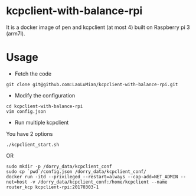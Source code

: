 # kcpclient-with-balance-rpi
It is a docker image of pen and kcpclient (at most 4) built on Raspberry pi 3 (arm7l).

# Usage

* Fetch the code
```
git clone git@github.com:LaoLuMian/kcpclient-with-balance-rpi.git
```

* Modify the configuration
```
cd kcpclient-with-balance-rpi
vim config.json
```

* Run multiple kcpclient

You have 2 options

```
./kcpclient_start.sh
```

OR 

```
sudo mkdir -p /dorry_data/kcpclient_conf
sudo cp `pwd`/config.json /dorry_data/kcpclient_conf/
docker run -itd --privileged --restart=always --cap-add=NET_ADMIN --net=host -v /dorry_data/kcpclient_conf:/home/kcpclient --name router_kcp kcpclient-rpi:20170303-1
```

